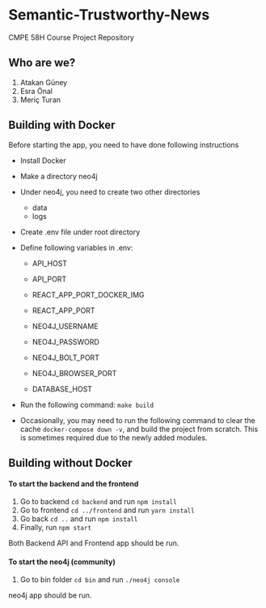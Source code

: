 # Semantic-Trustworthy-News
CMPE 58H Course Project Repository

Who are we?
---
1. Atakan Güney
2. Esra Önal
3. Meriç Turan

Building with Docker
---

Before starting the app, you need to have done following instructions
- Install Docker
- Make a directory neo4j
- Under neo4j, you need to create two other directories
    - data
    - logs
- Create .env file under root directory
- Define following variables in .env:
    - API_HOST
    - API_PORT

    - REACT_APP_PORT_DOCKER_IMG
    - REACT_APP_PORT

    - NEO4J_USERNAME
    - NEO4J_PASSWORD
    - NEO4J_BOLT_PORT
    - NEO4J_BROWSER_PORT

    - DATABASE_HOST

- Run the following command:
    `make build`

- Occasionally, you may need to run the following command to clear the cache `docker-compose down -v`, and build the project from scratch. This is sometimes required due to the newly added modules.

Building without Docker
---

#### To start the backend and the frontend

1. Go to backend `cd backend` and run `npm install`
2. Go to frontend `cd ../frontend` and run `yarn install`
3. Go back `cd ..` and run `npm install`
4. Finally, run `npm start`

Both Backend API and Frontend app should be run.


#### To start the neo4j (community)

1. Go to bin folder `cd bin` and run `./neo4j console`     

neo4j app should be run.
